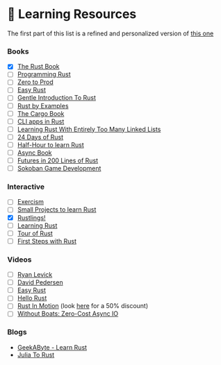 # 🦀 Learning Resources

The first part of this list is a refined and personalized version of [this one](https://towardsdatascience.com/you-want-to-learn-rust-but-you-dont-know-where-to-start-fc826402d5ba)

### Books

- [x] [The Rust Book](https://doc.rust-lang.org/book/)
- [ ] [Programming Rust](https://learning.oreilly.com/library/view/programming-rust-2nd/9781492052586/)
- [ ] [Zero to Prod](https://gumroad.com/l/zero2prod?wanted=true)
- [ ] [Easy Rust](https://dhghomon.github.io/easy_rust/)
- [ ] [Gentle Introduction To Rust](https://stevedonovan.github.io/rust-gentle-intro/readme.html#a-gentle-introduction-to-rust)
- [ ] [Rust by Examples](https://doc.rust-lang.org/rust-by-example/)
- [ ] [The Cargo Book](https://doc.rust-lang.org/cargo/index.html)
- [ ] [CLI apps in Rust](https://rust-cli.github.io/book/tutorial/index.html)
- [ ] [Learning Rust With Entirely Too Many Linked Lists](https://rust-unofficial.github.io/too-many-lists/)
- [ ] [24 Days of Rust](https://zsiciarz.github.io/24daysofrust/index.html)
- [ ] [Half-Hour to learn Rust](https://fasterthanli.me/articles/a-half-hour-to-learn-rust)
- [ ] [Async Book](https://rust-lang.github.io/async-book/01_getting_started/01_chapter.html)
- [ ] [Futures in 200 Lines of Rust](https://cfsamson.github.io/books-futures-explained/introduction.html)
- [ ] [Sokoban Game Development](https://sokoban.iolivia.me/)

### Interactive

- [ ] [Exercism](https://exercism.io/)
- [ ] [Small Projects to learn Rust](https://github.com/TonioGela/to-do-rust)
- [x] [Rustlings!](https://github.com/rust-lang/rustlings)
- [ ] [Learning Rust](https://learning-rust.github.io/)
- [ ] [Tour of Rust](https://tourofrust.com/)
- [ ] [First Steps with Rust](https://docs.microsoft.com/en-us/learn/paths/rust-first-steps/)

### Videos

- [ ] [Ryan Levick](https://www.youtube.com/channel/UCpeX4D-ArTrsqvhLapAHprQ)
- [ ] [David Pedersen](https://www.youtube.com/channel/UCDmSWx6SK0zCU2NqPJ0VmDQ)
- [ ] [Easy Rust](https://www.youtube.com/playlist?list=PLfllocyHVgsRwLkTAhG0E-2QxCf-ozBkk)
- [ ] [Hello Rust](https://hello-rust.show/)
- [ ] [Rust In Motion](https://livevideo.manning.com/module/42_1_1/rust-in-motion/introduction-to-the-course-and-rust-syntax/introduction) (look [here](https://twitter.com/Carols10cents/status/1177609934902562816?s=20) for a 50% discount)
- [ ] [Without Boats: Zero-Cost Async IO](https://youtu.be/skos4B5x7qE)

### Blogs
- [GeekAByte - Learn Rust](https://www.geekabyte.io/2020/01/learning-rust-day-1.html)
- [Julia To Rust](https://miguelraz.github.io/blog/juliatorust/)